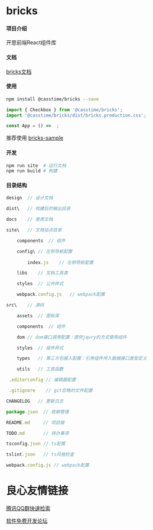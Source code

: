 # bricks

 

#### 项目介绍

开思前端React组件库

 

#### 文档

[bricks文档](https://gitee.com/cassfrontend/bricks-docs)

 

#### 使用

```bash
npm install @casstime/bricks --save

```

```jsx
import { Checkbox } from '@casstime/bricks';
import '@casstime/bricks/dist/bricks.production.css';

const App = () =>  ;

```

推荐使用 [bricks-sample](https://gitee.com/cassfrontend/bricks-sample)
 

#### 开发

```bash
npm run site  # 运行文档
npm run build # 构建
```

 

#### 目录结构

 

```js
design	// 设计文档

dist\	// 构建后的输出目录

docs	// 使用文档

site\   // 文档站点目录

	components	// 组件

	config\	// 左侧导航配置
    
    	index.js	// 左侧导航配置

	libs	// 文档工具类

	styles	// 公共样式

	webpack.config.js	// webpack配置

src\	// 源码

	assets	// 图标库

	components  // 组件

	dom // dom接口调用配置：提供jqury的方式使用组件

	styles	// 组件样式

	types	// 第三方包接入配置：引用组件传入数据接口类型定义

	utils	// 工具函数

 .editorconfig // 编辑器配置

 .gitignore    // git忽略的文件配置

CHANGELOG	// 更新日志

package.json  // 依赖管理

README.md     // 项目描

TODO.md       // 待办事项

tsconfig.json // ts配置

tslint.json   // ts风格检查

webpack.config.js // webpack配置

```


 # 良心友情链接

[腾讯QQ群快速检索](http://u.720life.cn/s/8cf73f7c)

[软件免费开发论坛](http://u.720life.cn/s/bbb01dc0)